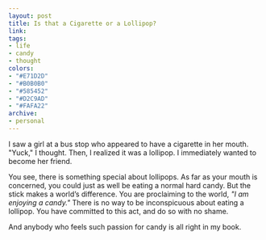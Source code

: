 ```yaml
---
layout: post
title: Is that a Cigarette or a Lollipop?
link:
tags:
- life
- candy
- thought
colors:
- "#E71D2D"
- "#B0B0B0"
- "#585452"
- "#D2C9AD"
- "#FAFA22"
archive:
- personal
---
```


I saw a girl at a bus stop who appeared to have a cigarette in her mouth. "Yuck," I thought. Then, I realized it was a lollipop. I immediately wanted to become her friend.

You see, there is something special about lollipops. As far as your mouth is concerned, you could just as well be eating a normal hard candy. But the stick makes a world’s difference. You are proclaiming to the world, *"I am enjoying a candy."* There is no way to be inconspicuous about eating a lollipop. You have committed to this act, and do so with no shame.

And anybody who feels such passion for candy is all right in my book.

